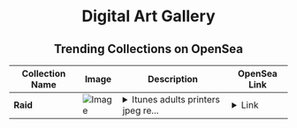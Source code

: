 <div align="center">

# Digital Art Gallery

## Trending Collections on OpenSea

| Collection Name                       | Image                                                                                     | Description                       | OpenSea Link                                                                                          |
|---------------------------------------|-------------------------------------------------------------------------------------------|-----------------------------------|--------------------------------------------------------------------------------------------------------|
| **Raid** | ![Image](https://i.seadn.io/s/raw/files/981362298aff3e531efab809ef22e080.jpg?w=500&auto=format?w=200&auto=format) | <details><summary>Itunes adults printers jpeg re...</summary>Itunes adults printers jpeg reflect</details> | <details><summary>Link</summary>[Raid](https://opensea.io/collection/raid-18)</details> |

</div>